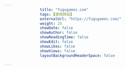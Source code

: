 ---
                title: "fugugames.com"
                tags: [游戏网站]
                externalUrl: "https://fugugames.com/"
                weight: 25
                showDate: false
                showAuthor: false
                showReadingTime: false
                showEdit: false
                showLikes: false
                showViews: false
                layoutBackgroundHeaderSpace: false
                ---

